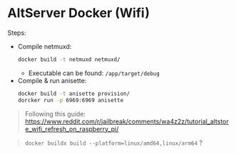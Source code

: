 # AltServer Docker (Wifi)
Steps:
- Compile netmuxd:
  ```bash
  docker build -t netmuxd netmuxd/
  ```
  - Executable can be found: `/app/target/debug`
- Compile & run anisette:
  ```bash
  docker build -t anisette provision/
  dorcker run -p 6969:6969 anisette
  ```

> Following this guide: https://www.reddit.com/r/jailbreak/comments/wa4z2z/tutorial_altstore_wifi_refresh_on_raspberry_pi/


> `docker buildx build --platform=linux/amd64,linux/arm64` ?
